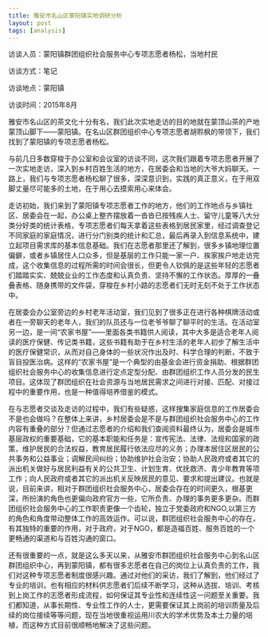 ```yaml
---
title: 雅安市名山区蒙阳镇实地调研分析
layout: post
tags: [analysis] 
---
```


访谈人员：蒙阳镇群团组织社会服务中心专项志愿者杨松，当地村民

访谈方式：笔记

访谈地点：蒙阳镇

访谈时间：2015年8月

雅安市名山区的茶文化十分有名，我们此次实地走访的目的地就在蒙顶山茶的产地蒙顶山脚下——蒙阳镇。在名山区群团组织中心专项志愿者胡聆枫的带领下，我们找到了蒙阳镇的专项志愿者杨松。

与前几日多数穿梭于办公室和会议室的访谈不同，这次我们跟着专项志愿者开展了一次实地走访，深入到乡村百姓生活的地方，在居委会和当地的大爷大妈聊天。一路上，我们与专项志愿者杨松聊了很多，深深意识到，实践的真正意义，在于用双脚丈量尽可能多的土地，在于用心去摸索用心来体会。

走访初始，我们来到了蒙阳镇专项志愿者工作的地方，他们的工作地点与乡镇社区、居委会在一起，办公桌上整齐摆放着一沓沓已按残疾人士、留守儿童等八大分类分好类的统计表格，专项志愿者们每天拿着这些表格到居民家里，经过调查登记不同家庭的家庭情况，进行分门别类的统计和汇总，最后再录入到信息系统中，建立起项目需求库的基本信息基础。我们在志愿者那里还了解到，很多乡镇地理位置偏僻，或者乡镇居住人口众多，但是基层的工作只能一家一户、挨家挨户地走访完成，这个收集信息的过程所需的时间会很长，但更令人钦佩的是这些年轻的志愿者们踏踏实实、兢兢业业的工作态度和认真负责、坚持不懈的工作状态。厚厚的一叠叠表格、随身携带的文件袋，穿梭在乡村小路的志愿者们无时无刻不处于工作状态中。

在居委会办公室旁边的乡村老年活动室，我们见到了很多正在进行各种棋牌活动或者在一旁聊天的老年人，我们的队员还与一位老爷爷聊了聊平时的生活。在活动室另一边，是一间“农家书屋”——里面各类书籍供人阅读，其中大多是适合老年人阅读的医疗保健、传记类书籍，这些书籍有助于在乡村生活的老年人初步了解生活中的医疗保健常识，从而对自己身体的一些状况作出及时、科学合理的判断，不致于盲目投医治病。这样的“农家书屋”是一个典型的由基金会进行资金捐助、根据群团组织社会服务中心的收集信息进行定点定型分配、由群团组织工作人员分发的民生项目。这体现了群团组织在社会资源与当地居民需求之间进行对接、匹配、对接过程中的重要作用，也是一种值得培养借鉴的模式。

在与志愿者交谈及走访的过程中，我们有些疑惑，这样搜集家庭信息的工作居委会不是也会做吗？在整体上来讲，乡村居委会是不是与群团组织社会服务中心的工作内容有重叠的部分？但通过志愿者的介绍和我们查阅资料最终认为，居委会是城市基层政权的重要基础，它的基本职能和任务是：宣传宪法、法律、法规和国家的政策，维护居民的合法权益，教育居民履行依法应尽的义务；办理本居住区居民的公共事务和公益事业；调解民间纠纷；协助维护社会治安；协助人民政府或者其它的派出机关做好与居民利益有关的公共卫生、计划生育、优抚救济、青少年教育等项工作；向人民政府或者其它的派出机关反映居民的意见、要求和提出建议。也就是说，目前来讲，相对于群团组织社会服务中心，居委会存在的时间更久，根基更深，所扮演的角色也更偏向政府官方一些，它所负责、办理的事务更多更杂。而群团组织社会服务中心的工作职责更像一个齿轮，独立于党委政府和NGO,以第三方的角色和角度带动整体工作的高效运作。可以说，群团组织社会服务中心的存在，有其独特的重要的作用，对于政府，对于NGO，都是造福百姓、服务百姓的一个更畅通的渠道和与百姓沟通的窗口。

还有很重要的一点，就是这么多天以来，从雅安市群团组织社会服务中心到名山区群团组织中心，再到蒙阳镇，都有很多志愿者在自己的岗位上认真负责的工作，我们对这种专项志愿者制度很感兴趣。通过对他们的采访，我们了解到，他们经过了专业的培训，也有相应的材料供志愿者们后续不断学习，这种从选拔、培训、考核到上岗工作的志愿者形成流程，如何保证其专业性和连续性这一问题至关重要。我们都知道，从事长期性、专业性工作的人士，更需要保证其上岗前的培训质量及后续的岗位接续等等问题，现在当地很重视运用川农大的学术优势及本土力量的培植，而这种方式目前很顺畅地解决了这些问题。
